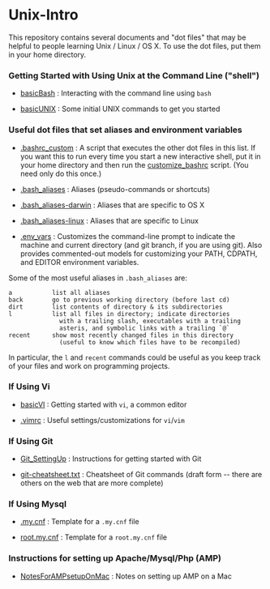 Unix-Intro
==========

This repository contains several documents and "dot files" that may be
helpful to people learning Unix / Linux / OS X.  To use the dot files,
put them in your home directory.

### Getting Started with Using Unix at the Command Line ("shell")

- [basicBash](#basicBash) : Interacting with the command line using `bash`

- [basicUNIX](#basicUNIX) : Some initial UNIX commands to get you started

### Useful dot files that set aliases and environment variables

- [.bashrc_custom](#bashrc_custom) : A script that executes the
  other dot files in this list.  If you want this to run every time you
  start a new interactive shell, put it in your home directory and then
  run the [customize_bashrc](#customize_bashrc) script.  (You need only
  do this once.)  

- [.bash_aliases](#bash_aliases) : Aliases (pseudo-commands or shortcuts)

- [.bash_aliases-darwin](#bash_aliases-darwin) : Aliases that are
  specific to OS X

- [.bash_aliases-linux](#bash_aliases-linux) : Aliases that are
  specific to Linux

- [.env_vars](#env_vars) : Customizes the command-line prompt to
  indicate the machine and current directory (and git branch, if you are
  using git).  Also provides commented-out models for customizing your
  PATH, CDPATH, and EDITOR environment variables.


Some of the most useful aliases in `.bash_aliases` are:

    a           list all aliases 
    back        go to previous working directory (before last cd)
    dirt        list contents of directory & its subdirectories
    l           list all files in directory; indicate directories
                  with a trailing slash, executables with a trailing
                  asteris, and symbolic links with a trailing `@`
    recent      show most recently changed files in this directory
                  (useful to know which files have to be recompiled)

In particular, the <code>l</code> and <code>recent</code> commands could
be useful as you
keep track of your files and work on programming projects.


### If Using Vi

- [basicVI](#basicVI) : Getting started with `vi`, a common editor

- [.vimrc](#vimrc) : Useful settings/customizations for `vi`/`vim`

### If Using Git

- [Git_SettingUp](#Git_SettingUp) : Instructions for getting started
  with Git

- [git-cheatsheet.txt](#git-cheatsheet) : Cheatsheet of Git commands
  (draft form -- there are others on the web that are more complete)

### If Using Mysql

- [.my.cnf](#my.cnf) : Template for a `.my.cnf` file

- [root.my.cnf](#root.my.cnf) : Template for a `root.my.cnf` file

### Instructions for setting up Apache/Mysql/Php (AMP)

- [NotesForAMPsetupOnMac](#NotesForAMPsetupOnMac) : Notes on setting up
  AMP on a Mac

[bashrc_custom]: .bashrc_custom
[bash_aliases]: .bash_aliases
[bash_aliases-darwin]: .bash_aliases-darwin
[bash_aliases-linux]: .bash_aliases-linux
[env_vars]: .env_vars
[vimrc]: .vimrc
[basicBash]: basicBash.md
[basicUNIX]: basicUNIX.html
[customize_bashrc]: customize_bashrc
[basicVI]: basicVI.html
[git-cheatsheet]: .git-cheatsheet.txt
[Git_SettingUp]: Git_SettingUp
[my.cnf]: .my.cnf
[root.my.cnf]: root.my.cnf
[NotesForAMPsetupOnMac]: NotesForAMPsetupOnMac

